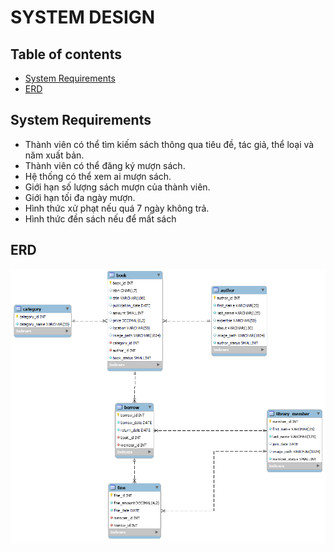 # SYSTEM DESIGN

## Table of contents

- [System Requirements](#system-requirements)
- [ERD](#erd)

## System Requirements

- Thành viên có thể tìm kiếm sách thông qua tiêu đề, tác giả, thể loại và năm xuất bản.
- Thành viên có thể đăng ký mượn sách.
- Hệ thống có thể xem ai mượn sách.
- Giới hạn số lượng sách mượn của thành viên.
- Giới hạn tối đa ngày mượn.
- Hình thức xử phạt nếu quá 7 ngày không trả.
- Hình thức đền sách nếu để mất sách

## ERD

![alt img](/assets/erd-library.png)

